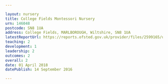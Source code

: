 ```yaml
---

layout: nursery
title: College Fields Montessori Nursery
urn: 146048
postcode: SN8 1UA
address: College Fields, MARLBOROUGH, Wiltshire, SN8 1UA
latestReportUrl: https://reports.ofsted.gov.uk/provider/files/2599165/urn/146048.pdf
teaching: 2
development: 1
leadership: 2
outcomes: 2
overall: 2
date: 01 April 2018 
datePublish: 14 September 2016

---
```

